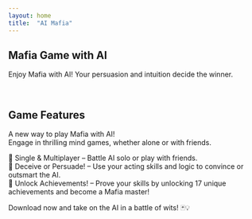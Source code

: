 ```yaml
---
layout: home
title:  "AI Mafia"
---
```


<i class="fa-brands fa-x-twitter"></i>

## Mafia Game with AI

Enjoy Mafia with AI! Your persuasion and intuition decide the winner.

<br/>

## Game Features

A new way to play Mafia with AI!<br/>
Engage in thrilling mind games, whether alone or with friends.

🔹 Single & Multiplayer – Battle AI solo or play with friends.<br/>
🔹 Deceive or Persuade! – Use your acting skills and logic to convince or outsmart the AI.<br/>
🔹 Unlock Achievements! – Prove your skills by unlocking 17 unique achievements and become a Mafia master!<br/>

Download now and take on the AI in a battle of wits! 🃏💡

